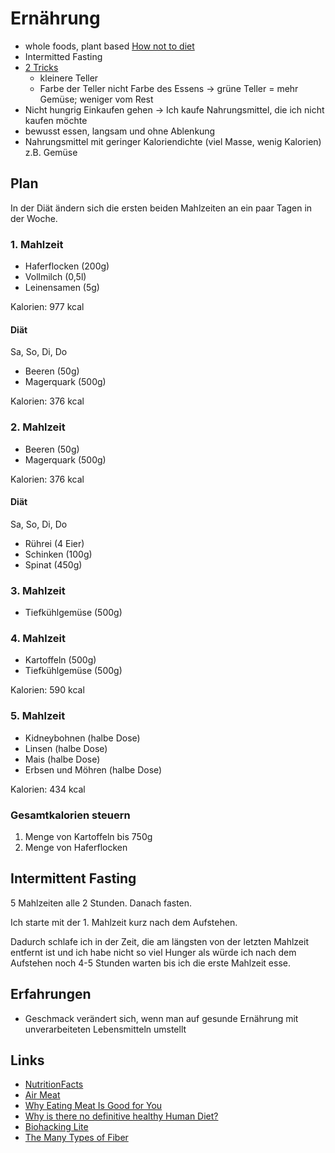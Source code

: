 # Ernährung

- whole foods, plant based [How not to diet](https://www.goodreads.com/book/show/43252570-how-not-to-diet)
- Intermitted Fasting
- [2 Tricks](https://jamesclear.com/feeling-fat)
    + kleinere Teller
    + Farbe der Teller nicht Farbe des Essens -> grüne Teller = mehr Gemüse; weniger vom Rest
- Nicht hungrig Einkaufen gehen -> Ich kaufe Nahrungsmittel, die ich nicht kaufen möchte
- bewusst essen, langsam und ohne Ablenkung
- Nahrungsmittel mit geringer Kaloriendichte (viel Masse, wenig Kalorien) z.B. Gemüse

## Plan

In der Diät ändern sich die ersten beiden Mahlzeiten an ein paar Tagen in der Woche.

### 1. Mahlzeit

- Haferflocken (200g)
- Vollmilch (0,5l)
- Leinensamen (5g)

Kalorien: 977 kcal

#### Diät

Sa, So, Di, Do

- Beeren (50g)
- Magerquark (500g)

Kalorien: 376 kcal

### 2. Mahlzeit

- Beeren (50g)
- Magerquark (500g)

Kalorien: 376 kcal

#### Diät

Sa, So, Di, Do

- Rührei (4 Eier)
- Schinken (100g)
- Spinat (450g)

### 3. Mahlzeit

- Tiefkühlgemüse (500g)

### 4. Mahlzeit

- Kartoffeln (500g)
- Tiefkühlgemüse (500g)

Kalorien: 590 kcal

### 5. Mahlzeit

- Kidneybohnen (halbe Dose)
- Linsen (halbe Dose)
- Mais (halbe Dose)
- Erbsen und Möhren (halbe Dose)

Kalorien: 434 kcal

### Gesamtkalorien steuern

1. Menge von Kartoffeln bis 750g
2. Menge von Haferflocken

## Intermittent Fasting

5 Mahlzeiten alle 2 Stunden. Danach fasten. 

Ich starte mit der 1. Mahlzeit kurz nach dem Aufstehen.  

Dadurch schlafe ich in der Zeit, die am längsten von der letzten Mahlzeit entfernt ist und ich habe nicht so viel Hunger als würde ich nach dem Aufstehen noch 4-5 Stunden warten bis ich die erste Mahlzeit esse.  

## Erfahrungen

- Geschmack verändert sich, wenn man auf gesunde Ernährung mit unverarbeiteten Lebensmitteln umstellt

## Links

- [NutritionFacts](https://nutritionfacts.org/)
- [Air Meat](https://www.businessinsider.de/international/air-meat-alternative-startup-nasa-2019-11/?r=US&IR=T)
- [Why Eating Meat Is Good for You](https://chriskresser.com/why-eating-meat-is-good-for-you/)
- [Why is there no definitive healthy Human Diet?](https://www.reddit.com/r/nutrition/comments/h7jxvp/why_is_there_no_definitive_healthy_human_diet/fulo6b0/?utm_source=share&utm_medium=web2x)
- [Biohacking Lite](https://karpathy.github.io/2020/06/11/biohacking-lite/)
- [The Many Types of Fiber](https://chriskresser.com/types-of-dietary-fiber/)
